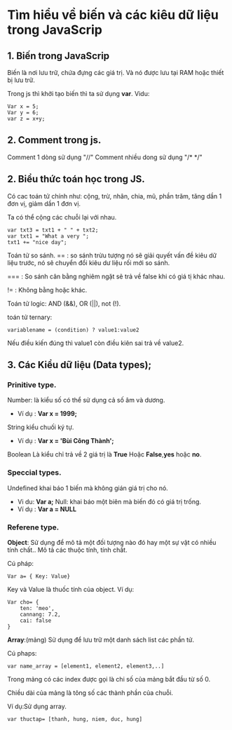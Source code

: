 # Tìm hiểu về biến và các kiêu dữ liệu trong JavaScrip

## 1. Biến trong JavaScrip
Biến là nơi lưu trữ, chứa đựng các giá trị. Và nó được lưu tại RAM hoặc thiết bị lưu trữ.

Trong js thì khởi tạo biến thì ta sử dụng **var**.
Vidu:
```
Var x = 5;
Var y = 6;
var z = x+y;
```
## 2. Comment trong js.
Comment 1 dòng sử dụng "//"
Comment nhiều dong sử dụng "/* */"

## 2. Biểu thức toán học trong JS.

Có cac toán tử chính như: cộng, trừ, nhân, chia, mũ, phần trăm, tăng dần 1 đơn vị, giảm dần 1 đơn vị.

Ta có thể cộng các chuỗi lại với nhau.
```
var txt3 = txt1 + " " + txt2;
var txt1 = "What a very ";
txt1 += "nice day"; 
```

Toán tử so sánh.
== : so sánh  trừu tượng nó sẽ giải quyết vấn đề kiêu dữ liệu trước, nó sẽ chuyển đổi kiêu dư liệu rối mới so sánh.

=== : So sánh cân bằng nghiêm ngặt sẽ trả về false khi có giá tị khác nhau.

!= : Không bằng hoặc khác.


Toán tử logic:
AND (&&), OR (||), not (!).

toán tử ternary: 
```
variablename = (condition) ? value1:value2
``` 
Nếu điều kiến đúng thì value1 còn điều kiên sai trả về value2.
## 3. Các Kiểu dữ liệu (Data types);

### Prinitive type.
Number: là kiểu số có thể sử dụng cả số âm và dương.
- Ví dụ : **Var x = 1999;**

String kiểu chuối ký tự.
- Ví dụ : **Var x = 'Bùi Công Thành';**

Boolean Là kiểu chỉ trả về 2 giá trị là **True** Hoặc **False**,**yes** hoặc **no**.

### Speccial types.
Undefined khai báo 1 biến mà không gián giá trị cho nó.
- Vi du: **Var a;**
Null: khai báo một biên mà biến đó có giá trị trống.
- Ví dụ : **Var a = NULL**

### Referene type.
**Object**: Sử dụng để mô tả một đối tượng nào đó hay một sự vật có nhiều tính chất.. Mô tả các thuộc tính, tính chất.

Cú pháp:
```
Var a= { Key: Value}
```
Key và Value là thuốc tính của object.
Ví dụ:
```
Var cho= {
    ten: 'meo',
    cannang: 7.2,
    cai: false
}
```

**Array**:(mảng) Sử dụng để lưu trữ một danh sách list các phần tử.

Cú phaps:
```
var name_array = [element1, element2, element3,..]
```
Trong mảng có các index được gọi là chi số của mảng bắt đầu từ số 0.

Chiều dài của mảng là tông số các thành phần của chuỗi.

Ví dụ:Sử dụng array.
```
var thuctap= [thanh, hung, niem, duc, hung]
```

